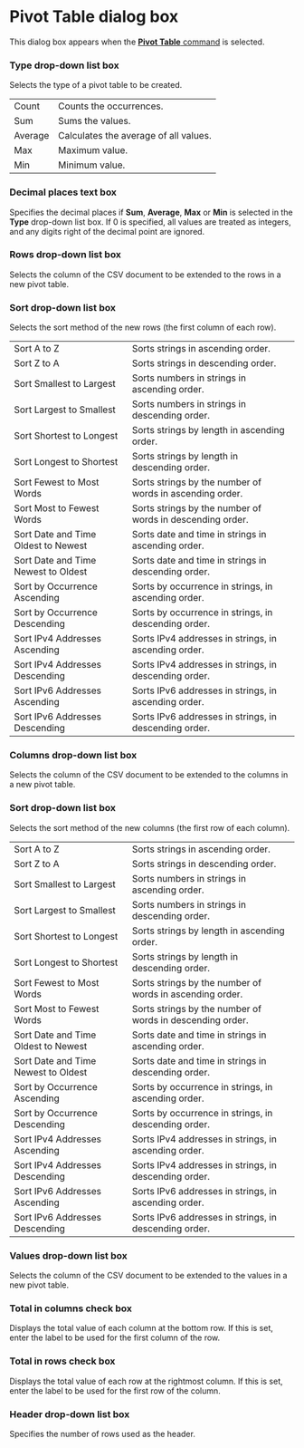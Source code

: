 # Pivot Table dialog box

This dialog box appears when the
[**Pivot Table** command](../../cmd/edit/pivot_table) is selected.

### Type drop-down list box

Selects the type of a pivot table to be created.

|     |     |
| --- | --- |
| Count | Counts the occurrences. |
| Sum | Sums the values. |
| Average | Calculates the average of all values. |
| Max | Maximum value. |
| Min | Minimum value. |

### Decimal places text box

Specifies the decimal places if **Sum**, **Average**, **Max** or **Min** is selected in the **Type** drop-down list box. If 0 is specified, all values are treated as integers, and any digits right of the decimal point are ignored.

### Rows drop-down list box

Selects the column of the CSV document to be extended to the rows in a new pivot table.

### Sort drop-down list box

Selects the sort method of the new rows (the first column of each row).

|     |     |
| --- | --- |
| Sort A to Z | Sorts strings in ascending order. |
| Sort Z to A | Sorts strings in descending order. |
| Sort Smallest to Largest | Sorts numbers in strings in ascending order. |
| Sort Largest to Smallest | Sorts numbers in strings in descending order. |
| Sort Shortest to Longest | Sorts strings by length in ascending order. |
| Sort Longest to Shortest | Sorts strings by length in descending order. |
| Sort Fewest to Most Words | Sorts strings by the number of words in ascending order. |
| Sort Most to Fewest Words | Sorts strings by the number of words in descending order. |
| Sort Date and Time Oldest to Newest | Sorts date and time in strings in ascending order. |
| Sort Date and Time Newest to Oldest | Sorts date and time in strings in descending order. |
| Sort by Occurrence Ascending | Sorts by occurrence in strings, in ascending order. |
| Sort by Occurrence Descending | Sorts by occurrence in strings, in descending order. |
| Sort IPv4 Addresses Ascending | Sorts IPv4 addresses in strings, in ascending order. |
| Sort IPv4 Addresses Descending | Sorts IPv4 addresses in strings, in descending order. |
| Sort IPv6 Addresses Ascending | Sorts IPv6 addresses in strings, in ascending order. |
| Sort IPv6 Addresses Descending | Sorts IPv6 addresses in strings, in descending order. |

### Columns drop-down list box

Selects the column of the CSV document to be extended to the columns in a new pivot table.

### Sort drop-down list box

Selects the sort method of the new columns (the first row of each column).

|     |     |
| --- | --- |
| Sort A to Z | Sorts strings in ascending order. |
| Sort Z to A | Sorts strings in descending order. |
| Sort Smallest to Largest | Sorts numbers in strings in ascending order. |
| Sort Largest to Smallest | Sorts numbers in strings in descending order. |
| Sort Shortest to Longest | Sorts strings by length in ascending order. |
| Sort Longest to Shortest | Sorts strings by length in descending order. |
| Sort Fewest to Most Words | Sorts strings by the number of words in ascending order. |
| Sort Most to Fewest Words | Sorts strings by the number of words in descending order. |
| Sort Date and Time Oldest to Newest | Sorts date and time in strings in ascending order. |
| Sort Date and Time Newest to Oldest | Sorts date and time in strings in descending order. |
| Sort by Occurrence Ascending | Sorts by occurrence in strings, in ascending order. |
| Sort by Occurrence Descending | Sorts by occurrence in strings, in descending order. |
| Sort IPv4 Addresses Ascending | Sorts IPv4 addresses in strings, in ascending order. |
| Sort IPv4 Addresses Descending | Sorts IPv4 addresses in strings, in descending order. |
| Sort IPv6 Addresses Ascending | Sorts IPv6 addresses in strings, in ascending order. |
| Sort IPv6 Addresses Descending | Sorts IPv6 addresses in strings, in descending order. |

### Values drop-down list box

Selects the column of the CSV document to be extended to the values in a new pivot table.

### Total in columns check box

Displays the total value of each column at the bottom row. If this is set, enter the label to be used for the first column of the row.

### Total in rows check box

Displays the total value of each row at the rightmost column. If this is set, enter the label to be used for the first row of the column.

### Header drop-down list box

Specifies the number of rows used as the header.

